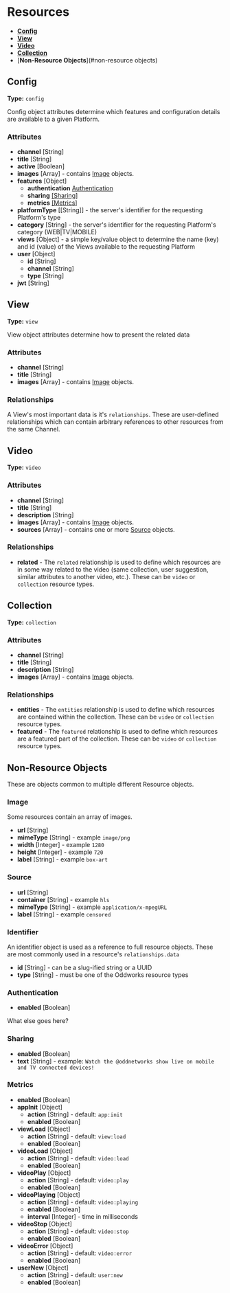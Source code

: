 # Resources

- [__Config__](#config)
- [__View__](#view)
- [__Video__](#video)
- [__Collection__](#collection)
- [__Non-Resource Objects__](#non-resource objects)

## Config

__Type:__ `config`

Config object attributes determine which features and configuration details are available to a given Platform.

### Attributes

- __channel__ [String]
- __title__ [String]
- __active__ [Boolean]
- __images__ [Array] - contains [Image](#image) objects.
- __features__ [Object]
    - __authentication__ [Authentication](#authentication)
    - __sharing__ [[Sharing]](#sharing)
    - __metrics__ [[Metrics]](#metrics)
- __platformType__ [[String]] - the server's identifier for the requesting Platform's type
- __category__ [String] - the server's identifier for the requesting Platform's category (WEB|TV|MOBILE)
- __views__ [Object] - a simple key/value object to determine the name (key) and id (value) of the Views available to the requesting Platform
- __user__ [Object]
    - __id__ [String]
    - __channel__ [String]
    - __type__ [String]
- __jwt__ [String]

## View

__Type:__ `view`

View object attributes determine how to present the related data

### Attributes

- __channel__ [String]
- __title__ [String]
- __images__ [Array] - contains [Image](#image) objects.

### Relationships

A View's most important data is it's `relationships`. These are user-defined relationships which can contain arbitrary references to other resources from the same Channel.

## Video

__Type:__ `video`

### Attributes

- __channel__ [String]
- __title__ [String]
- __description__ [String]
- __images__ [Array] - contains [Image](#image) objects.
- __sources__ [Array] - contains one or more [Source](#source) objects.

### Relationships

- __related__ - The `related` relationship is used to define which resources are in some way related to the video (same collection, user suggestion, similar attributes to another video, etc.). These can be `video` or `collection` resource types.

## Collection

__Type:__ `collection`

### Attributes

- __channel__ [String]
- __title__ [String]
- __description__ [String]
- __images__ [Array] - contains [Image](#image) objects.

### Relationships

- __entities__ - The `entities` relationship is used to define which resources are contained within the collection. These can be `video` or `collection` resource types.
- __featured__ - The `featured` relationship is used to define which resources are a featured part of the collection. These can be `video` or `collection` resource types.

## Non-Resource Objects

These are objects common to multiple different Resource objects.

### Image

Some resources contain an array of images.

- __url__ [String]
- __mimeType__ [String] - example `image/png`
- __width__ [Integer] - example `1280`
- __height__ [Integer] - example `720`
- __label__ [String] - example `box-art`

### Source

- __url__ [String]
- __container__ [String] - example `hls`
- __mimeType__ [String] - example `application/x-mpegURL`
- __label__ [String] - example `censored`

### Identifier

An identifier object is used as a reference to full resource objects. These are most commonly used in a resource's `relationships.data`

- __id__ [String] - can be a slug-ified string or a UUID
- __type__ [String] - must be one of the Oddworks resource types

### Authentication

- __enabled__ [Boolean]

What else goes here?

### Sharing

- __enabled__ [Boolean]
- __text__ [String] - example: `Watch the @oddnetworks show live on mobile and TV connected devices!`

### Metrics

- __enabled__ [Boolean]
- __appInit__ [Object]
    - __action__ [String] - default: `app:init`
    - __enabled__ [Boolean]
- __viewLoad__ [Object]
    - __action__ [String] - default: `view:load`
    - __enabled__ [Boolean]
- __videoLoad__ [Object]
    - __action__ [String] - default: `video:load`
    - __enabled__ [Boolean]
- __videoPlay__ [Object]
    - __action__ [String] - default: `video:play`
    - __enabled__ [Boolean]
- __videoPlaying__ [Object]
    - __action__ [String] - default: `video:playing`
    - __enabled__ [Boolean]
    - __interval__ [Integer] - time in milliseconds
- __videoStop__ [Object]
    - __action__ [String] - default: `video:stop`
    - __enabled__ [Boolean]
- __videoError__ [Object]
    - __action__ [String] - default: `video:error`
    - __enabled__ [Boolean]
- __userNew__ [Object]
    - __action__ [String] - default: `user:new`
    - __enabled__ [Boolean]
